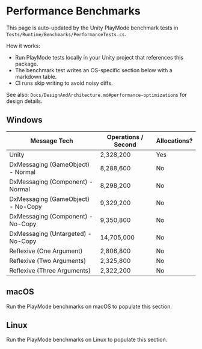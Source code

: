 # Performance Benchmarks

This page is auto-updated by the Unity PlayMode benchmark tests in `Tests/Runtime/Benchmarks/PerformanceTests.cs`.

How it works:

- Run PlayMode tests locally in your Unity project that references this package.
- The benchmark test writes an OS-specific section below with a markdown table.
- CI runs skip writing to avoid noisy diffs.

See also: `Docs/DesignAndArchitecture.md#performance-optimizations` for design details.

## Windows

| Message Tech                       | Operations / Second | Allocations? |
| ---------------------------------- | ------------------- | ------------ |
| Unity                              | 2,328,200           | Yes          |
| DxMessaging (GameObject) - Normal  | 8,288,600           | No           |
| DxMessaging (Component) - Normal   | 8,298,200           | No           |
| DxMessaging (GameObject) - No-Copy | 9,329,200           | No           |
| DxMessaging (Component) - No-Copy  | 9,350,800           | No           |
| DxMessaging (Untargeted) - No-Copy | 14,705,000          | No           |
| Reflexive (One Argument)           | 2,806,800           | No           |
| Reflexive (Two Arguments)          | 2,325,800           | No           |
| Reflexive (Three Arguments)        | 2,322,200           | No           |

## macOS

Run the PlayMode benchmarks on macOS to populate this section.

## Linux

Run the PlayMode benchmarks on Linux to populate this section.
